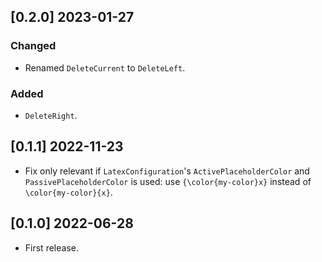 ## [0.2.0] 2023-01-27

### Changed

- Renamed `DeleteCurrent` to `DeleteLeft`.

### Added

- `DeleteRight`.

## [0.1.1] 2022-11-23

- Fix only relevant if `LatexConfiguration`'s `ActivePlaceholderColor` and `PassivePlaceholderColor` is used: use `{\color{my-color}x}` instead of `\color{my-color}{x}`.

## [0.1.0] 2022-06-28

- First release.